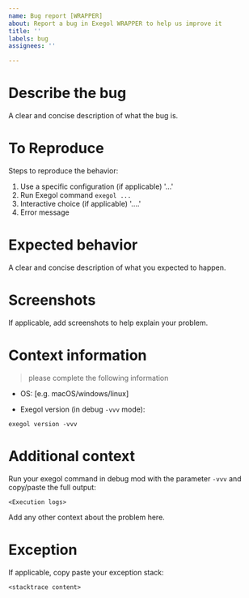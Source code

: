 ```yaml
---
name: Bug report [WRAPPER]
about: Report a bug in Exegol WRAPPER to help us improve it
title: ''
labels: bug
assignees: ''

---
```


<!-- 
Verification before publication:

- You are creating a bug report in the Exegol WRAPPER repository (the exegol command)! 
If your problem concerns the environment, tools or other elements specific to the Exegol IMAGE, please open your issue on the https://github.com/ShutdownRepo/Exegol-images repository
- Check that there is not already a issue for the same problem
- Some problems are already well known and can be found in the documentation or on the Exegol Discord
-->

# Describe the bug
A clear and concise description of what the bug is.

# To Reproduce
Steps to reproduce the behavior:
1. Use a specific configuration (if applicable) '...'
2. Run Exegol command `exegol ...`
3. Interactive choice (if applicable) '....'
4. Error message

# Expected behavior
A clear and concise description of what you expected to happen.

# Screenshots
If applicable, add screenshots to help explain your problem.

# Context information 
> please complete the following information

 - OS: [e.g. macOS/windows/linux]

- Exegol version (in debug `-vvv` mode):
```
exegol version -vvv
```

# Additional context

Run your exegol command in debug mod with the parameter `-vvv` and copy/paste the full output:
```
<Execution logs>
```

Add any other context about the problem here.

# Exception
If applicable, copy paste your exception stack:
```
<stacktrace content>
```
